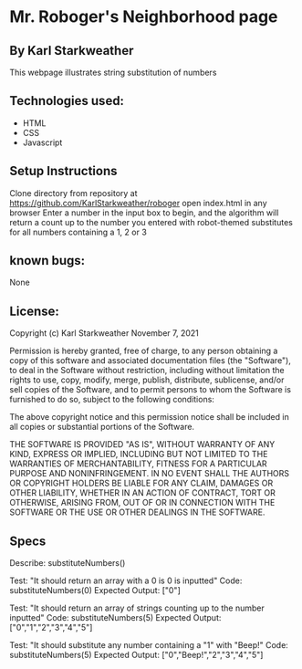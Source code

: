 # Mr. Roboger's Neighborhood page

## By Karl Starkweather
This webpage illustrates string substitution of numbers

## Technologies used:
* HTML
* CSS
* Javascript

## Setup Instructions
Clone directory from repository at https://github.com/KarlStarkweather/roboger
open index.html in any browser
Enter a number in the input box to begin, and the algorithm will return a count up to the number you entered with robot-themed substitutes for all numbers containing a 1, 2 or 3

## known bugs:
None

## License:
Copyright (c) Karl Starkweather November 7, 2021

Permission is hereby granted, free of charge, to any person obtaining a copy of this software and associated documentation files (the "Software"), to deal in the Software without restriction, including without limitation the rights to use, copy, modify, merge, publish, distribute, sublicense, and/or sell copies of the Software, and to permit persons to whom the Software is furnished to do so, subject to the following conditions:

The above copyright notice and this permission notice shall be included in all copies or substantial portions of the Software.

THE SOFTWARE IS PROVIDED "AS IS", WITHOUT WARRANTY OF ANY KIND, EXPRESS OR IMPLIED, INCLUDING BUT NOT LIMITED TO THE WARRANTIES OF MERCHANTABILITY, FITNESS FOR A PARTICULAR PURPOSE AND NONINFRINGEMENT. IN NO EVENT SHALL THE AUTHORS OR COPYRIGHT HOLDERS BE LIABLE FOR ANY CLAIM, DAMAGES OR OTHER LIABILITY, WHETHER IN AN ACTION OF CONTRACT, TORT OR OTHERWISE, ARISING FROM, OUT OF OR IN CONNECTION WITH THE SOFTWARE OR THE USE OR OTHER DEALINGS IN THE SOFTWARE.



## Specs

Describe: substituteNumbers()

Test: "It should return an array with a 0 is 0 is inputted"
Code: substituteNumbers(0)
Expected Output: ["0"]

Test: "It should return an array of strings counting up to the number inputted"
Code: substituteNumbers(5)
Expected Output: ["0","1","2","3","4","5"]

Test: "It should substitute any number containing a "1" with "Beep!"
Code: substituteNumbers(5)
Expected Output: ["0","Beep!","2","3","4","5"]

